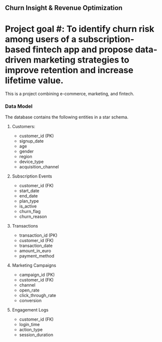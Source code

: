 ## Churn Insight & Revenue Optimization

# Project goal #: To identify churn risk among users of a subscription-based fintech app and propose data-driven marketing strategies to improve retention and increase lifetime value.

This is a project combining e-commerce, marketing, and fintech.

### Data Model
The database contains the following entities in a star schema.
1. Customers:
    * customer_id (PK)
    * signup_date
    * age
    * gender
    * region
    * device_type
    * acquisition_channel

2. Subscription Events
    * customer_id (FK)
    * start_date
    * end_date
    * plan_type
    * is_active
    * churn_flag
    * churn_reason

3. Transactions
    * transaction_id (PK)
    * customer_id (FK)
    * transaction_date
    * amount_in_euro
    * payment_method

4. Marketing Campaigns
    * campaign_id (PK)
    * customer_id (FK)
    * channel
    * open_rate
    * click_through_rate
    * conversion

5. Engagement Logs
    * customer_id (FK)
    * login_time
    * action_type
    * session_duration